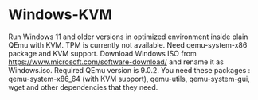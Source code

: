 # Windows-KVM
Run Windows 11 and older versions in optimized environment inside plain QEmu with KVM. TPM is currently not available. Need qemu-system-x86 package and KVM support. Download Windows ISO from https://www.microsoft.com/software-download/ and rename it as Windows.iso. Required QEmu version is 9.0.2.
You need these packages : qemu-system-x86_64 (with KVM support), qemu-utils, qemu-system-gui, wget and other dependencies that they need.
